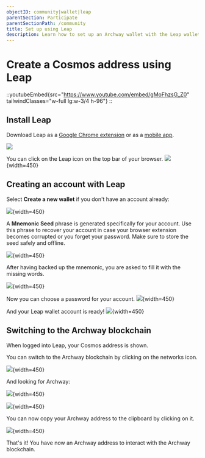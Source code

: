 ```yaml
---
objectID: community|wallet|leap
parentSection: Participate
parentSectionPath: /community
title: Set up using Leap
description: Learn how to set up an Archway wallet with the Leap wallet.
---
```


# Create a Cosmos address using Leap


::youtubeEmbed{src="https://www.youtube.com/embed/gMoFhzsG_Z0" tailwindClasses="w-full lg:w-3/4 h-96"}
::


## Install Leap
Download Leap as a <a href="https://chrome.google.com/webstore/detail/leap-cosmos-wallet/fcfcfllfndlomdhbehjjcoimbgofdncg">Google Chrome extension</a> or as a <a href="https://www.leapwallet.io/#inpage-download" target="_blank">mobile app</a>.

![](/images/docs/leap-1.png)

You can click on the Leap icon on the top bar of your browser.
![](/images/docs/leap-1-1.png){width=450}

## Creating an account with Leap


Select **Create a new wallet** if you don't have an account already:

![](/images/docs/leap-2a.png){width=450}



A **Mnemonic Seed** phrase is generated specifically for your account. Use this phrase to recover your account in case your browser extension becomes corrupted or you forget your password. Make sure to store the seed safely and offline.

![](/images/docs/leap-3.png){width=450}

After having backed up the mnemonic, you are asked to fill it with the missing words.

![](/images/docs/leap-4.png){width=450}

Now you can choose a password for your account.
![](/images/docs/leap-5.png){width=450}

And your Leap wallet account is ready!
![](/images/docs/leap-6.png){width=450}

## Switching to the Archway blockchain
When logged into Leap, your Cosmos address is shown.

You can switch to the Archway blockchain by clicking on the networks icon.




![](/images/docs/leap-7a.png){width=450}

And looking for Archway:

![](/images/docs/leap-8.png){width=450}

![](/images/docs/leap-9.a.png){width=450}

You can now copy your Archway address to the clipboard by clicking on it.


![](/images/docs/leap-9.png){width=450}


That's it! You have now an Archway address to interact with the Archway blockchain.
